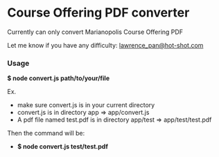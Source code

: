 # Course Offering PDF converter

Currently can only convert Marianopolis Course Offering PDF

Let me know if you have any difficulty: lawrence_pan@hot-shot.com

### Usage

**$ node convert.js path/to/your/file**

Ex. 
* make sure convert.js is in your current directory
* convert.js is in directory app => app/convert.js
* A pdf file named test.pdf is in directory app/test => app/test/test.pdf

Then the command will be:
* **$ node convert.js test/test.pdf**

